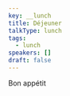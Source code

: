 ```yaml
---
key: __lunch
title: Déjeuner
talkType: lunch
tags:
  - lunch
speakers: []
draft: false
---
```

Bon appétit